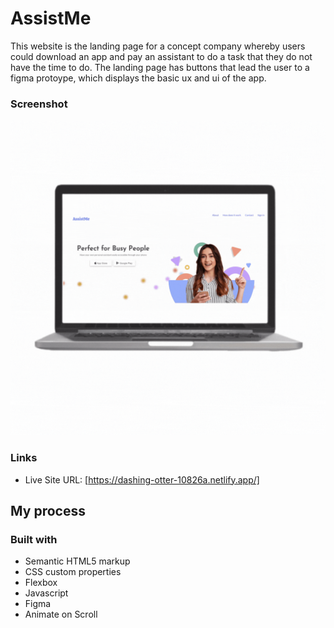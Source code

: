 # AssistMe

This website is the landing page for a concept company whereby users could download an app and pay an assistant to do a task that they do not have the time to do.
The landing page has buttons that lead the user to a figma protoype, which displays the basic ux and ui of the app.

### Screenshot

![](images/screenshot.gif)

### Links

- Live Site URL: [https://dashing-otter-10826a.netlify.app/]

## My process

### Built with

- Semantic HTML5 markup
- CSS custom properties
- Flexbox
- Javascript
- Figma
- Animate on Scroll
